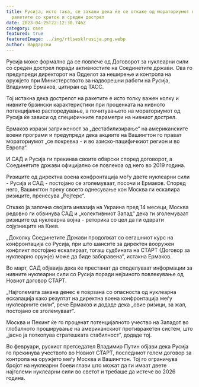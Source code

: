 ```yaml
---
title: Русија, исто така, се закани дека ќе се откаже од мораториумот на
  ракетите со краток и среден дострел
date: 2023-04-25T22:12:30.746Z
category: свет
featured: true
featuredImage: ../img/rtlsesklrusija.png.webp
author: Вардарски
---
```


Русија може формално да се повлече од Договорот за нуклеарни сили со среден дострел поради активностите на Соединетите држави. Ова го предупреди директорот на Одделот за неширење и контрола на оружјето при Министерството за надворешни работи на Русија, Владимир Ермаков, цитиран од ТАСС.

Тој истакна дека дострелот на ракетите е исто толку важен колку и нивните брзински карактеристики при проценката на нивното потенцијално распоредување, а почитувањето на мораториумот од Русија ќе зависи од специфичните параметри на нивниот дострел.

Ермаков изрази загриженост за „дестабилизирање“ на американските воени програми и предупреди дека акциите на Вашингтон го прават мораториумот „се покревка - и во азиско-пацифичкиот регион и во Европа“.

И САД и Русија ги прекинаа своите обврски според договорот, а Соединетите држави официјално се повлекоа од него во 2019 година.

Ризиците од директна воена конфронтација меѓу двете нуклеарни сили - Русија и САД - постојано се зголемуваат, посочи и Ермаков. Според него, Вашингтон преку своето однесување кон Москва ги ескалира ризиците, пренесува „Ројтерс“.

Откако ја започна својата инвазија на Украина пред 14 месеци, Москва редовно ги обвинува САД и „колективниот Запад“ дека ги зголемуваат ризиците од нуклеарна војна - реторика со цел да ги одврати сојузниците на Киев.

„Доколку Соединетите Држави продолжат со сегашниот курс на конфронтација со Русија, при што шансите за директен вооружен конфликт постојано ескалираат, тогаш судбината на СТАРТ (Договор за нуклеарно оружје) може да биде заборавена“, истакна Ермаков.

Во март, САД објавија дека ќе престанат да споделуваат информации за нивните нуклеарни сили со Русија поради нејзиното повлекување од Новиот договор СТАРТ.

„Најголемата закана денес е поврзана со опасноста од нуклеарна ескалација како резултат на директна воена конфронтација меѓу нуклеарните сили“, рече Ермаков и додаде дека „овие ризици, за жал, постојано се зголемуваат“.

Москва и Пекинг ќе го проценат потенцијалното учество на Западот во глобалното проширување на американскиот противракетен систем, што „јасно ја поткопува стратешката стабилност“, додаде тој.

Во февруари, рускиот претседател Владимир Путин објави дека Русија го прекинува учеството во Новиот СТАРТ, последниот голем договор за контрола на оружјето меѓу Москва и Вашингтон. Тој го ограничува бројот на нуклеарни боеви глави што можат да ги имаат двете најголеми нуклеарни сили во светот и требаше да истече во 2026 година.
